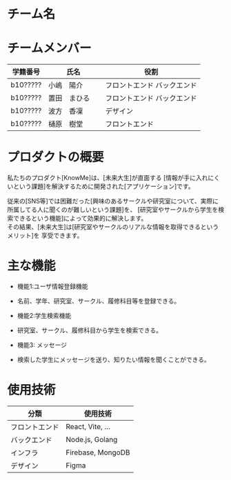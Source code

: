 <!-- README雛形, わかりやすい形であれば雛形は変えていただいても構いません -->

# チーム名
<!-- チーム名を記述 -->

# チームメンバー
<!-- チームメンバーを表形式で記述 -->

| 学籍番号 |     氏名     |      役割      |
|----------|--------------|----------------|
| b10????? | 小嶋　陽介    | フロントエンド バックエンド|
| b10????? | 置田　まひる  　| フロントエンド バックエンド|
| b10????? | 波方　香凜　| デザイン       |
| b10????? | 樋原　樹堂    | フロントエンド |

# プロダクトの概要
<!-- エレベーターピッチ形式でプロダクトの概要を記述 -->

私たちのプロダクト[KnowMe]は、[未来大生]が直面する
[情報が手に入れにくいという課題]を解決するために開発された[アプリケーション]です。  

従来の[SNS等]では困難だった[興味のあるサークルや研究室について、実際に所属してる人に聞くのが難しいという課題]を、
[研究室やサークルから学生を検索できるという機能]によって効果的に解決します。  
その結果、[未来大生]は[研究室やサークルのリアルな情報を取得できるというメリット]を
享受できます。

# 主な機能
<!-- 作成したプロダクトを機能ごとに説明 -->
<!-- スクリーンショットやGIF，プロモーション画像等を貼る -->

- 機能1:ユーザ情報登録機能
- 名前、学年、研究室、サークル、履修科目等を登録できる。

- 機能2:学生検索機能
- 研究室、サークル、履修科目から学生を検索できる。

- 機能3: メッセージ
- 検索した学生にメッセージを送り、知りたい情報を聞くことができる。

# 使用技術
<!-- 開発に使用したツール，システム構成図等をここに記述 -->

| 分類               | 使用技術              |
|--------------------|-----------------------|
| フロントエンド     | React, Vite, …        |
| バックエンド       | Node.js, Golang       |
| インフラ           | Firebase, MongoDB     |
| デザイン           | Figma                 |


